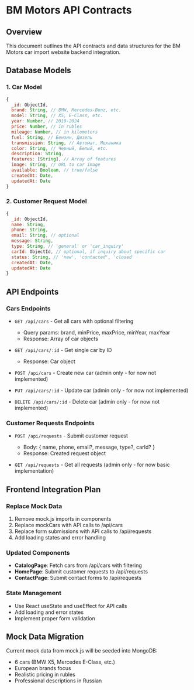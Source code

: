 # BM Motors API Contracts

## Overview
This document outlines the API contracts and data structures for the BM Motors car import website backend integration.

## Database Models

### 1. Car Model
```javascript
{
  _id: ObjectId,
  brand: String, // BMW, Mercedes-Benz, etc.
  model: String, // X5, E-Class, etc.
  year: Number, // 2019-2024
  price: Number, // in rubles
  mileage: Number, // in kilometers
  fuel: String, // Бензин, Дизель
  transmission: String, // Автомат, Механика
  color: String, // Черный, Белый, etc.
  description: String,
  features: [String], // Array of features
  image: String, // URL to car image
  available: Boolean, // true/false
  createdAt: Date,
  updatedAt: Date
}
```

### 2. Customer Request Model
```javascript
{
  _id: ObjectId,
  name: String,
  phone: String,
  email: String, // optional
  message: String,
  type: String, // 'general' or 'car_inquiry'
  carId: ObjectId, // optional, if inquiry about specific car
  status: String, // 'new', 'contacted', 'closed'
  createdAt: Date,
  updatedAt: Date
}
```

## API Endpoints

### Cars Endpoints
- `GET /api/cars` - Get all cars with optional filtering
  - Query params: brand, minPrice, maxPrice, minYear, maxYear
  - Response: Array of car objects

- `GET /api/cars/:id` - Get single car by ID
  - Response: Car object

- `POST /api/cars` - Create new car (admin only - for now not implemented)
- `PUT /api/cars/:id` - Update car (admin only - for now not implemented)
- `DELETE /api/cars/:id` - Delete car (admin only - for now not implemented)

### Customer Requests Endpoints
- `POST /api/requests` - Submit customer request
  - Body: { name, phone, email?, message, type?, carId? }
  - Response: Created request object

- `GET /api/requests` - Get all requests (admin only - for now basic implementation)

## Frontend Integration Plan

### Replace Mock Data
1. Remove mock.js imports in components
2. Replace mockCars with API calls to /api/cars
3. Replace form submissions with API calls to /api/requests
4. Add loading states and error handling

### Updated Components
- **CatalogPage**: Fetch cars from /api/cars with filtering
- **HomePage**: Submit customer requests to /api/requests
- **ContactPage**: Submit contact forms to /api/requests

### State Management
- Use React useState and useEffect for API calls
- Add loading and error states
- Implement proper form validation

## Mock Data Migration
Current mock data from mock.js will be seeded into MongoDB:
- 6 cars (BMW X5, Mercedes E-Class, etc.)
- European brands focus
- Realistic pricing in rubles
- Professional descriptions in Russian